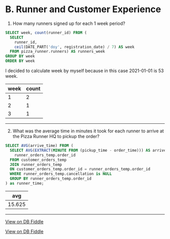 # B. Runner and Customer Experience

1. How many runners signed up for each 1 week period?
```SQL
SELECT week, count(runner_id) FROM (
  SELECT
	runner_id,
	ceil(DATE_PART('doy', registration_date) / 7) AS week
  FROM pizza_runner.runners) AS runners_week
GROUP BY week
ORDER BY week
```
I decided to calculate week by myself because in this case 2021-01-01 is 53 week.


| week | count |
| ---- | ----- |
| 1    | 2     |
| 2    | 1     |
| 3    | 1     |

---
2. What was the average time in minutes it took for each runner to arrive at the Pizza Runner HQ to pickup the order?
``` SQL
SELECT AVG(arrive_time) FROM (
  SELECT AVG(EXTRACT(MINUTE FROM (pickup_time - order_time))) AS arrive_time,
    runner_orders_temp.order_id
  FROM customer_orders_temp
  JOIN runner_orders_temp
  ON customer_orders_temp.order_id = runner_orders_temp.order_id
  WHERE runner_orders_temp.cancellation is NULL
  GROUP BY runner_orders_temp.order_id
) as runner_time;
```

| avg    |
| ------ |
| 15.625 |


---

[View on DB Fiddle](https://www.db-fiddle.com/f/7VcQKQwsS3CTkGRFG7vu98/65)

[View on DB Fiddle](https://www.db-fiddle.com/f/7VcQKQwsS3CTkGRFG7vu98/65)
